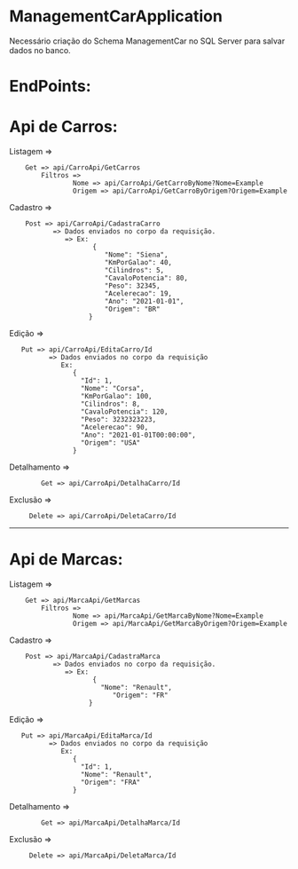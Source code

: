 # ManagementCarApplication

Necessário criação do Schema ManagementCar no SQL Server para salvar dados no banco.

# EndPoints:

# Api de Carros:

Listagem =>

        Get => api/CarroApi/GetCarros
            Filtros =>
                    Nome => api/CarroApi/GetCarroByNome?Nome=Example
                    Origem => api/CarroApi/GetCarroByOrigem?Origem=Example

Cadastro =>

        Post => api/CarroApi/CadastraCarro 
               => Dados enviados no corpo da requisição.
                  => Ex: 
                         {
                            "Nome": "Siena",
                            "KmPorGalao": 40,
                            "Cilindros": 5,
                            "CavaloPotencia": 80,
                            "Peso": 32345,
                            "Acelerecao": 19,
                            "Ano": "2021-01-01",
                            "Origem": "BR"
                        }
                        
                        
Edição =>

       Put => api/CarroApi/EditaCarro/Id   
              => Dados enviados no corpo da requisição
                 Ex:
                    {
                      "Id": 1,
                      "Nome": "Corsa",
                      "KmPorGalao": 100,
                      "Cilindros": 8,
                      "CavaloPotencia": 120,
                      "Peso": 3232323223,
                      "Acelerecao": 90,
                      "Ano": "2021-01-01T00:00:00",
                      "Origem": "USA"
                    }

Detalhamento =>

            Get => api/CarroApi/DetalhaCarro/Id
            
            
Exclusão =>

         Delete => api/CarroApi/DeletaCarro/Id


-------------------------------------------------------------------------------------------------------------------------------


# Api de Marcas:

Listagem =>

        Get => api/MarcaApi/GetMarcas
            Filtros =>
                    Nome => api/MarcaApi/GetMarcaByNome?Nome=Example
                    Origem => api/MarcaApi/GetMarcaByOrigem?Origem=Example

Cadastro =>

        Post => api/MarcaApi/CadastraMarca 
               => Dados enviados no corpo da requisição.
                  => Ex: 
                         {
                           "Nome": "Renault",
	                          "Origem": "FR"
                        }
                        
                        
Edição =>

       Put => api/MarcaApi/EditaMarca/Id   
              => Dados enviados no corpo da requisição
                 Ex:
                    {
                      "Id": 1,
                      "Nome": "Renault",
                      "Origem": "FRA"
                    }

Detalhamento =>

            Get => api/MarcaApi/DetalhaMarca/Id
            
            
Exclusão =>

         Delete => api/MarcaApi/DeletaMarca/Id
            


                
